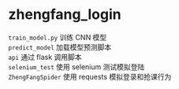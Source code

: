 # zhengfang_login

`train_model.py` 训练 CNN 模型  
`predict_model` 加载模型预测脚本  
`api` 通过 flask 调用脚本  
`selenium_test`  使用 selenium 测试模拟登陆  
`ZhengFangSpider` 使用 requests 模拟登录和抢课行为  
